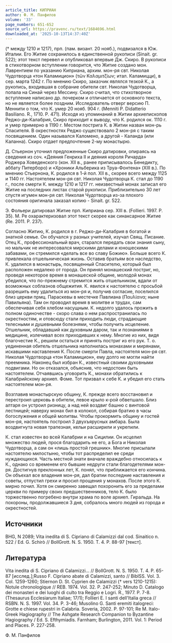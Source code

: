 ```yaml
---
article_title: КИПРИАН
author: Ф. М. Панфилов
volume: '33'
page_numbers: 651-652
source_url: https://pravenc.ru/text/1684696.html
downloaded_at: '2025-10-13T14:37:40Z'
---
```


(† между 1210 и 1217), прп. (пам. визант. 20 нояб.), подвизался в Юж. Италии. Его Житие сохранилось в единственной рукописи (Sinait. gr. 522); этот текст перевел и опубликовал впервые Дж. Скиро. В рукописи в стихотворном вступлении говорится, что Житие создано мон. Лаврентием по указанию Киприана, архим. мон-ря свт. Николая Чудотворца «тон Каламицион» (τῶν Καλαμιτζίων; итал. Каламицци), в сер. марта 1242 г. По мнению Скиро, заказчик являлся тезкой К., а рукопись, входившая в собрание обители свт. Николая Чудотворца, попала на Синай через Мессину. Скиро считал, что стихотворное вступление написано др. почерком и отличается от основного текста, но не является более поздним. Исследователь отверг версию П. Меннити о том, что К. умер 20 нояб. 904 г. (Menniti P. Didatterio Basiliano. R., 1710. P. 471). Исходя из упоминаний в Житии архиепископов Реджо-ди-Калабрия, Скиро приходит к выводу, что К. родился ок. 1110 г. и умер примерно в 1190 г. Местом пострига К. в Житии назван мон-рь Спасителя. В окрестностях Реджо существовало 2 мон-ря с таким посвящением. Один назывался Каломено, а другой - Каланда (или Каланна). Скиро отдает предпочтение 2-му монастырю.

Д. Стьернон уточнил предложенные Скиро датировки, опираясь на сведения из соч. «Деяния Генриха II и деяния короля Ричарда» Роджера Ховеденского (кон. XII в., ранее приписывалось Бенедикту, аббату Питерборо) и «Хроники Альберика из Труа-Фонтена» (XIII в.). По мнению Стьернона, К. родился в 1-й пол. XII в., скорее всего между 1125 и 1140 гг. Настоятелем мон-ря свт. Николая Чудотворца К. стал до 1190 г., после смерти К. между 1210 и 1217 гг. неизвестный монах записал его Житие на последних листах старой рукописи. Приблизительно 30 лет спустя игумен мон-ря свт. Николая Чудотворца из-за плохого состояния оригинала заказал копию - Sinait. gr. 522.

Э. Фольери датировал Житие прп. Киприана сер. XIII в. (Follieri. 1997. P. 35). М. Ре охарактеризовал этот текст скорее как синаксарное Житие (Re. 2011. P. 237).

Согласно Житию, К. родился в г. Реджо-ди-Калабрия в богатой и знатной семье. Он обучался у разных учителей, изучал Свящ. Писание. Отец К., профессиональный врач, старался передать свои знания сыну, но мальчик не интересовался мирскими делами и юношескими забавами, он стремился «делать все во славу Божию». Больше всего К. привлекала отшельническая жизнь. Оставив братьям все наследство, К. удалился в монастырь, посвященный Спасителю, который был расположен недалеко от города. Он принял монашеский постриг, но, проведя некоторое время в монашеской общине, молодой монах убедился, что по-прежнему стремится жить отшельником, вдали от возможных соблазнов общежития. К. явился к настоятелю с просьбой разрешить ему удалиться из мон-ря и, получив согласие, поселился близ церкви прмц. Параскевы в местечке Павлиана (Παυλίανα; ныне Павильяна). Там он проводил время в молитве и трудах, сам обеспечивая себя хлебом насущным. К. недолго удалось прожить в полном одиночестве - скоро слава о нем распространилась по окрестностям, и отовсюду стали приходить люди, страдающие телесными и душевными болезнями, чтобы получить исцеление. Отшельник, обладавший как духовным даром, так и познаниями в медицине, излечивал всех приходивших к нему. Многие из них, видя благочестие К., решили остаться и принять постриг из его рук. Т. о. уединенная обитель отшельника наполнилась монахами и мирянами, искавшими наставления К. После смерти Павла, настоятеля мон-ря свт. Николая Чудотворца «тон Каламицион», ему долго не могли найти преемника. Наконец был избран К., известный своими духовными подвигами. Но он отказался, объяснив, что недостоин быть настоятелем. Отчаявшись уговорить К., монахи обратились к Калабрийскому архиеп. Фоме. Тот призвал к себе К. и убедил его стать настоятелем мон-ря.

Возглавив монастырскую общину, К. прежде всего восстановил и перестроил церковь в обители, левое крыло к-рой обветшало. Близ алтаря он устроил ризницу, а над ней воздвиг башню с винтовой лестницей; наверху монах бил в колокол, собирая братию в часы богослужения и общей молитвы. Чтобы прокормить общину и гостей мон-ря, настоятель построил 3 двухъярусных амбара. Была воздвигнута новая трапезная, кельи расширили и укрепили.

К. стал известен во всей Калабрии и на Сицилии. Он исцелил множество людей, прося благодарить не его, а Бога и Николая Чудотворца, а сам он «лишь простой грешник». Многие присылали настоятелю милостыню, чтобы тот распределил ее среди нуждающихся. Часть местной знати вначале враждебно относилась к К., однако со временем его бывшие недруги стали благодетелями мон-ря. Достигнув преклонных лет, К. понял, что приближается его кончина. Он объехал все владения мон-ря, дал братии последние наставления и советы, отпустил грехи и просил прощения у монахов. После этого К. мирно почил. Хотя он смиренно завещал похоронить его за пределами церкви по примеру своих предшественников, тело К. было торжественно погребено внутри храма по воле архиеп. Гиральда. На похороны, продолжавшиеся 3 дня, собралось много людей из города и окрестностей.

## Источники

BHG, N 2089; Vita inedita di S. Cipriano di Calamizzi dal cod. Sinaitico n. 522 / Ed. G. Schirò // BollGrott. N. S. 1950. T. 4. P. 88-97 [текст].

## Литература

Vita inedita di S. Cipriano di Calamizzi... // BollGrott. N. S. 1950. T. 4. P. 65-87 [исслед.];Russo F. Cipriano abate di Calamizzi, santo // BiblSS. Vol. 3. Col. 1259-1260; Stiernon D. St. Cyprien de Calamizzi († vers 1210-1215): Notule chronologique // REB. 1974. Vol. 32. P. 247-252; Minuto D. Catalogo dei monasteri e dei luoghi di culto tra Reggio e Logri. R., 1977. P. 7-8. (Thesaurus Ecclesiarum Italiae; 17/1); Follieri E. I santi dell'Italia greca // RSBN. N. S. 1997. Vol. 34. P. 3-46; Musolino G. Santi eremiti italogreci: Grotte e chiese rupestri in Calabria. Soveria, 2002. P. 97-101; Re M. Italo-Greek Hagiography // The Ashgate Research Companion to Byzantine Hagiography / Ed. S. Efthymiadis. Farnham; Burlington, 2011. Vol. 1: Period and Places. P. 227-258.

Ф. М. Панфилов
